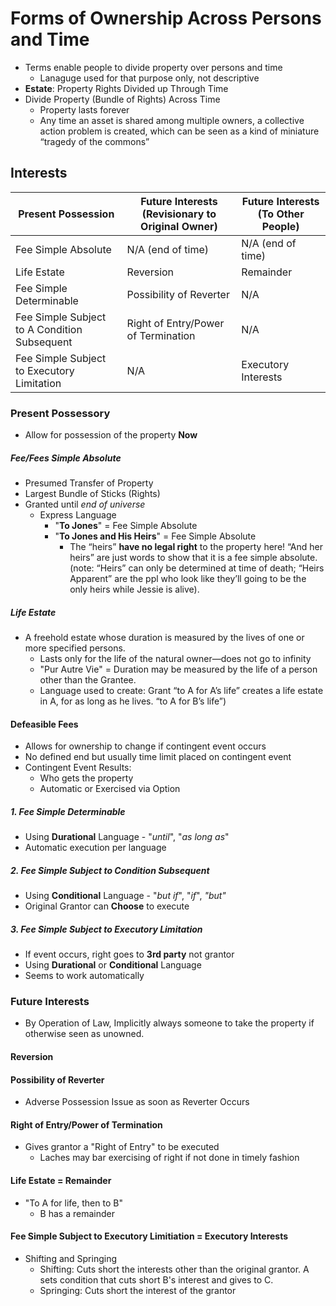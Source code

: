 # Forms of Ownership Across Persons and Time
- Terms enable people to divide property over persons and time
  - Lanaguge used for that purpose only, not descriptive
- **Estate**: Property Rights Divided up Through Time
- Divide Property (Bundle of Rights) Across Time
  - Property lasts forever
  - Any time an asset is shared among multiple owners, a collective action problem is created, which can be seen as a kind of miniature “tragedy of the commons”


## Interests



Present Possession| Future Interests (Revisionary to Original Owner)  |  Future Interests (To Other People)
--|---|--
Fee Simple Absolute  | N/A (end of time) |  N/A (end of time)
Life Estate  | Reversion  |  Remainder
Fee Simple Determinable  |  Possibility of Reverter |  N/A
Fee Simple Subject to A Condition Subsequent  | Right of Entry/Power of Termination  |  N/A
Fee Simple Subject to Executory Limitation  |  N/A | Executory Interests



### Present Possessory
- Allow for possession of the property **Now**


##### Fee/Fees Simple Absolute
- Presumed Transfer of Property
- Largest Bundle of Sticks (Rights)
- Granted until *end of universe*
  - Express Language
    - "**To Jones**" = Fee Simple Absolute
    - "**To Jones and His Heirs**" = Fee Simple Absolute
      - The “heirs” **have no legal right** to the property here! “And her heirs” are just words to show that it is a fee simple absolute. (note: “Heirs” can only be determined at time of death; “Heirs Apparent” are the ppl who look like they’ll going to be the only heirs while Jessie is alive).

##### Life Estate
- A freehold estate whose duration is measured by the lives of one or more specified persons.
  - Lasts only for the life of the natural owner—does not go to infinity
  - "Pur Autre Vie" = Duration may be measured by the life of a person other than the Grantee.
  - Language used to create: Grant “to A for A’s life” creates a life estate in A, for as long as he lives. “to A for B’s life”)

#### Defeasible Fees
- Allows for ownership to change if contingent event occurs
- No defined end but usually time limit placed on contingent event
- Contingent Event Results:
  - Who gets the property
  - Automatic or Exercised via Option
##### 1. Fee Simple Determinable
  - Using **Durational** Language - "*until*", "*as long as*"
  - Automatic execution per language
##### 2. Fee Simple Subject to Condition Subsequent
  - Using **Conditional** Language - "*but if*", "*if*", *"but"*
  - Original Grantor can **Choose** to execute
##### 3. Fee Simple Subject to Executory Limitation
  - If event occurs, right goes to **3rd party** not grantor
  - Using **Durational** or **Conditional** Language
  - Seems to work automatically


### Future Interests
- By Operation of Law, Implicitly always someone to take the property if otherwise seen as unowned.

#### Reversion


#### Possibility of Reverter
- Adverse Possession Issue as soon as Reverter Occurs

#### Right of Entry/Power of Termination
- Gives grantor a "Right of Entry" to be executed
  - Laches may bar exercising of right if not done in timely fashion

#### Life Estate = Remainder
- "To A for life, then to B"
  - B has a remainder

#### Fee Simple Subject to Executory Limitiation = Executory Interests
- Shifting and Springing
  - Shifting: Cuts short the interests other than the original grantor. A sets condition that cuts short B's interest and gives to C.
  - Springing: Cuts short the interest of the grantor
